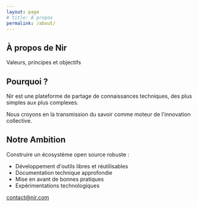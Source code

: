 ```yaml
---
layout: page
# title: À propos
permalink: /about/
---
```


<div class="about-container">
    <section class="about-hero">
        <h1>À propos de Nir</h1>
        <p class="about-subtitle">Valeurs, principes et objectifs</p>
    </section>
    <div class="about-grid">
        <article class="about-card">
            <div class="about-icon">
                <i class="fas fa-lightbulb"></i>
            </div>
            <h2>Pourquoi ?</h2>
            <div class="about-content">
                <p>Nir est une plateforme de partage de connaissances techniques, des plus simples aux plus complexes.</p>
                <p>Nous croyons en la transmission du savoir comme moteur de l'innovation collective.</p>
            </div>
        </article>
        <article class="about-card">
            <div class="about-icon">
                <i class="fas fa-code-branch"></i>
            </div>
            <h2>Notre Ambition</h2>
            <div class="about-content">
                <p>Construire un écosystème open source robuste :</p>
                <ul class="approach-list">
                    <li>Développement d'outils libres et réutilisables</li>
                    <li>Documentation technique approfondie</li>
                    <li>Mise en avant de bonnes pratiques</li>
                    <li>Expérimentations technologiques</li>
                </ul>
            </div>
        </article>
    </div>
    <section class="contact-section">
        <div class="contact-content">
            <a href="mailto:contact@nir.com" class="email-link">
                <i class="fas fa-envelope"></i>
                contact@nir.com
            </a>
            <div class="social-links">
                <a href="https://github.com/nir" aria-label="GitHub" target="_blank">
                    <i class="fab fa-github"></i>
                </a>
                <a href="https://linkedin.com/company/nir" aria-label="LinkedIn" target="_blank">
                    <i class="fab fa-linkedin"></i>
                </a>
            </div>
        </div>
    </section>

</div>